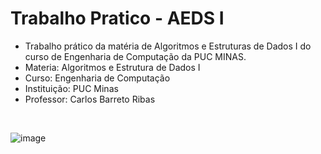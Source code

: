 # Trabalho Pratico - AEDS I

- Trabalho prático da matéria de Algoritmos e Estruturas de Dados I do curso de Engenharia de Computação da PUC MINAS. 
- Materia: Algoritmos e Estrutura de Dados I
- Curso: Engenharia de Computação
- Instituição: PUC Minas
- Professor: Carlos Barreto Ribas
<br>

![image](https://user-images.githubusercontent.com/101990175/207435204-049241cf-4dcc-468f-9f4f-8d96352326be.png)

